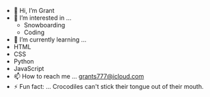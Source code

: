 - 👋 Hi, I’m Grant
- 👀 I’m interested in ...
  - Snowboarding
  - Coding
- 🌱 I’m currently learning ...
 - HTML
 - CSS
 - Python
 - JavaScript
- 📫 How to reach me ... grants777@icloud.com
- ⚡ Fun fact: ... Crocodiles can't stick their tongue out of their mouth.

<!---
grants77/grants77 is a ✨ special ✨ repository because its `README.md` (this file) appears on your GitHub profile.
You can click the Preview link to take a look at your changes.
--->
